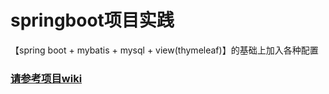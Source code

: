 # springboot项目实践
【spring boot + mybatis + mysql + view(thymeleaf)】的基础上加入各种配置

### [请参考项目wiki](https://github.com/lidawei2019/springboot/wiki)
